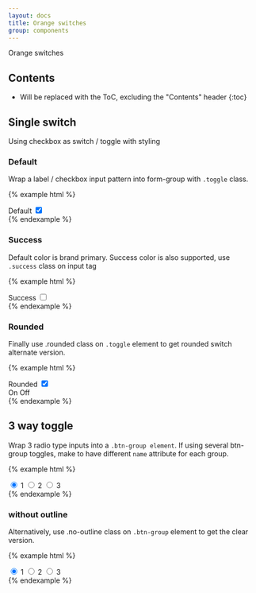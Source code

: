 ```yaml
---
layout: docs
title: Orange switches
group: components
---
```


Orange switches

## Contents

* Will be replaced with the ToC, excluding the "Contents" header
{:toc}

## Single switch

Using checkbox as switch / toggle with styling

### Default

Wrap a label / checkbox input pattern into form-group with `.toggle` class.

{% example html %}
<div class="form-group row o-switch">
  <label for="checkbox1" class="form-control-label col-md-3 col-xs-8">Default</label>
  <input class="checkbox sr-only" id="checkbox1" type="checkbox" checked/>
  <div class="toggle form-control-label col-xs-3" aria-hidden="true">
    <span class="on icon-checkbox-tick"></span>
    <span class="off icon-delete"></span>
  </div>
</div>
{% endexample %}

### Success

Default color is brand primary. Success color is also supported, use `.success` class on input tag

{% example html %}
<div class="form-group row o-switch">
  <label for="checkbox3" class="form-control-label col-md-3 col-xs-8">Success</label>
  <input class="checkbox success sr-only" id="checkbox3" type="checkbox"/>
  <div for="checkbox3" class="toggle form-control-label col-xs-3" aria-hidden="true">
    <span class="on icon-checkbox-tick"></span>
    <span class="off icon-delete"></span>
  </div>
</div>
{% endexample %}

### Rounded

Finally use .rounded class on `.toggle` element to get rounded switch alternate version.

{% example html %}
<div class="form-group row o-switch">
  <label for="checkbox4" class="form-control-label col-md-3 col-xs-8">Rounded</label>
  <input class="checkbox success sr-only" id="checkbox4" type="checkbox" checked/>
  <div for="checkbox4" class="toggle rounded form-control-label col-xs-3" aria-hidden="true">
    <span class="on">On</span>
    <span class="off">Off</span>
  </div>
</div>
{% endexample %}

## 3 way toggle

Wrap 3 radio type inputs into a `.btn-group element`. If using several btn-group toggles, make to have different `name` attribute for each group.

{% example html %}
<div class="btn-group" data-toggle="buttons" role="group">
  <label class="btn btn-secondary active">
    <input type="radio" name="options" id="option1" autocomplete="off" checked> 1
  </label>
  <label class="btn btn-secondary">
    <input type="radio" name="options" id="option2" autocomplete="off"> 2
  </label>
  <label class="btn btn-secondary">
    <input type="radio" name="options" id="option3" autocomplete="off"> 3
  </label>
</div>
{% endexample %}

### without outline

Alternatively, use .no-outline class on `.btn-group` element to get the clear version.

{% example html %}
<div class="btn-group no-outline" data-toggle="buttons" role="group">
  <label class="btn btn-secondary active">
    <input type="radio" name="options2" id="option21" autocomplete="off" checked> 1
  </label>
  <label class="btn btn-secondary">
    <input type="radio" name="options2" id="option22" autocomplete="off"> 2
  </label>
  <label class="btn btn-secondary">
    <input type="radio" name="options2" id="option33" autocomplete="off"> 3
  </label>
</div>
{% endexample %}
